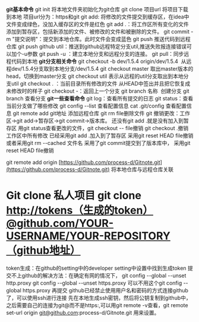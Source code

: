 **git基本命令**
git init 将本地文件夹初始化为git仓库
git clone 项目url  将项目下载到本地
项目url分为：https和git
git add: 将修改的文件提交到缓存区，在idea中文件变成绿色，没加入缓存区的文件是红色
git add .：将工作区所有变化的文件添加到暂存区，包括新添加的文件、被修改的文件和被删除的文件。
git commit -m "提交说明"：提交到本地仓库。此时文件会变成蓝色
git push 推送代码到远程仓库
git push github util：推送到github远程特定分支util,推送失败报连接错误可以加个-u参数
git push -u ：建立本地分支和远程分支的连接。
git pull：同步远程代码到本地
**git分支相关命令**
git checkout -b dev/1.5.4 origin/dev/1.5.4  从远程dev/1.5.4分支取到本地分支/dev/1.5.4
git checkout master 取出master版本的head，切换到master分支
git checkout util  表示从远程的util分支取出到本地分支util
git checkout . ：当前目录所有修改的文件 从HEAD中签出并且把它恢复成未修改时的样子
git checkout -：返回上一个分支
git branch 名称  创建分支
git branch 查看分支
**git一些查看命令**
git log：查看所有提交的日志
git status：查看当前分支做了哪些修改
git config --list 查看配置信息
cat .git/config 查看配置信息
git remote add git地址 添加远程仓库
git rm file删除文件
git 撤销更改：工作区->git add->暂存区->git commit->版本库。
还没有git add .就是没有加入到暂存区
用git status查看更改的文件，git checkout -- file撤销
git checkout .撤销工作区中所有修改
已经采用git add .加入到了暂存区
采用git reset HEAD file撤销或者采用git rm --cached 文件名
采用了git commit提交到了版本库中，
采用git reset HEAD file撤销

git remote add origin [https://github.com/process-d/Gitnote.git](https://github.com/process-d/Gitnote.git)
将本地仓库与远程仓库关联
# Git clone 私人项目 git clone [http://tokens（生成的token）@github.com/YOUR-USERNAME/YOUR-REPOSITORY（github地址）](http://tokens（生成的token）@github.com/YOUR-USERNAME/YOUR-REPOSITORY（github地址）)
token生成：在github的setting中的developer setting中设置中找到生成token
提交不上github的解决方法：在确定有网的情况下，
git config --global --unset http.proxy
git config --global --unset https.proxy
可以不用这个git config --global https.proxy
再提交
github已经禁止使用用户名和密码的方式连接github了，可以使用ssh进行连接
先在本地生成ssh密钥，然后将公钥复制到github中，之后需要自己的连接为git@而不是https:,可以用git remote -v查看，git remote set-url origin git@github.com:process-d/Gitnote.git 用来设置。